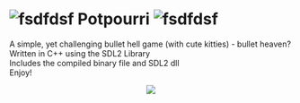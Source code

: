 # ![fsdfdsf](https://user-images.githubusercontent.com/43695467/161632512-1a988758-fc24-4745-bafc-9c97a6a1fc2e.png) Potpourri ![fsdfdsf](https://user-images.githubusercontent.com/43695467/161632512-1a988758-fc24-4745-bafc-9c97a6a1fc2e.png)
A simple, yet challenging bullet hell game (with cute kitties) - bullet heaven?  
Written in C++ using the SDL2 Library  
Includes the compiled binary file and SDL2 dll  
Enjoy!  
<div align="center">
 <img style="float:center" src="https://user-images.githubusercontent.com/43695467/161632578-60c168f0-3ca1-4fb0-81e0-4944cc367a6e.png" />
</div>
